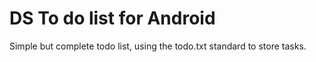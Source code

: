 # DS To do list for Android

Simple but complete todo list, using the todo.txt standard to store tasks.
